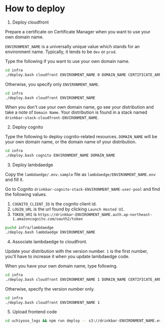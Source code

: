 # How to deploy

1. Deploy cloudfront

Prepare a certificate on Certificate Manager when you want to use your own domain name.

`ENVIRONMENT_NAME` is a universally unique value which stands for an environment name.
Typically, it tends to be `dev` or `prod`.

Type the following if you want to use your own domain name.

```bash
cd infra
./deploy.bash cloudfront ENVIRONMENT_NAME 0 DOMAIN_NAME CERTIFICATE_ARN
```

Otherwise, you specify only `ENVIRONMENT_NAME`.

```bash
cd infra
./deploy.bash cloudfront ENVIRONMENT_NAME
```

When you don't use your own domain name, go see your distribution and take a note of `Domain Name`.
Your distribution is found in a stack named `drinkbar-stack-cloudfront-ENVIRONMENT_NAME`.

2. Deploy cognito

Type the following to deploy cognito-related resources.
`DOMAIN_NAME` will be your own domain name, or the domain name of your distribution.

```bash
cd infra
./deploy.bash cognito ENVIRONMENT_NAME DOMAIN_NAME
```

3. Deploy lambdaedge

Copy the `lambdaedge/.env.sample` file as `lambdaedge/ENVIRONMENT_NAME.env` and fill it.

Go to Cognito `drinkbar-cognito-stack-ENVIRONMENT_NAME-user-pool` and find the following values.

1. `COGNITO_CLIENT_ID` is the cognito client id.
2. `LOGIN_URL` is the url found by clicking `Launch Hosted UI`.
3. `TOKEN_URI` is `https://drinkbar-ENVIRONMENT_NAME.auth.ap-northeast-1.amazoncognito.com/oauth2/token`

```bash
pushd infra/lambdaedge
./deploy.bash lambdaedge ENVIRONMENT_NAME
```

4. Associate lambdaedge to cloudfront.

Update your distribution with the version number.
`1` is the first number, you'll have to increase it when you update lambdaedge code.

When you have your own domain name, type following.

```bash
cd infra
./deploy.bash cloudfront ENVIRONMENT_NAME 1 DOMAIN_NAME CERTIFICATE_ARN
```
Otherwise, specify the version number only.

```bash
cd infra
./deploy.bash cloudfront ENVIRONMENT_NAME 1
```

5. Upload frontend code

```bash
cd uchiyoso_logs && npm run deploy -- s3://drinkbar-ENVIRONMENT_NAME.esnir-nzmz.com,
```
